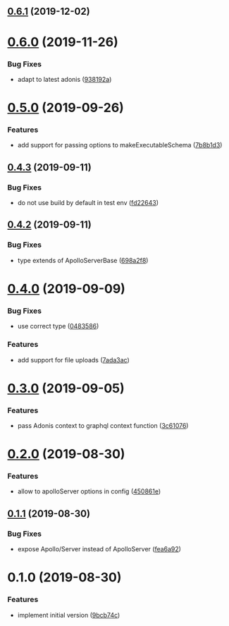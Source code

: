 ## [0.6.1](https://github.com/zakodium/adonis-apollo/compare/v0.6.0...v0.6.1) (2019-12-02)



# [0.6.0](https://github.com/zakodium/adonis-apollo/compare/v0.5.0...v0.6.0) (2019-11-26)


### Bug Fixes

* adapt to latest adonis ([938192a](https://github.com/zakodium/adonis-apollo/commit/938192a4d4dd0a10948f0a2f901faab3d8d8a061))



# [0.5.0](https://github.com/zakodium/adonis-apollo/compare/v0.4.3...v0.5.0) (2019-09-26)


### Features

* add support for passing options to makeExecutableSchema ([7b8b1d3](https://github.com/zakodium/adonis-apollo/commit/7b8b1d3))



## [0.4.3](https://github.com/zakodium/adonis-apollo/compare/v0.4.2...v0.4.3) (2019-09-11)


### Bug Fixes

* do not use build by default in test env ([fd22643](https://github.com/zakodium/adonis-apollo/commit/fd22643))



## [0.4.2](https://github.com/zakodium/adonis-apollo/compare/v0.4.1...v0.4.2) (2019-09-11)


### Bug Fixes

* type extends of ApolloServerBase ([698a2f8](https://github.com/zakodium/adonis-apollo/commit/698a2f8))



# [0.4.0](https://github.com/zakodium/adonis-apollo/compare/v0.3.0...v0.4.0) (2019-09-09)


### Bug Fixes

* use correct type ([0483586](https://github.com/zakodium/adonis-apollo/commit/0483586))


### Features

* add support for file uploads ([7ada3ac](https://github.com/zakodium/adonis-apollo/commit/7ada3ac))



# [0.3.0](https://github.com/zakodium/adonis-apollo/compare/v0.2.0...v0.3.0) (2019-09-05)


### Features

* pass Adonis context to graphql context function ([3c61076](https://github.com/zakodium/adonis-apollo/commit/3c61076))



# [0.2.0](https://github.com/zakodium/adonis-apollo/compare/v0.1.1...v0.2.0) (2019-08-30)


### Features

* allow to apolloServer options in config ([450861e](https://github.com/zakodium/adonis-apollo/commit/450861e))



## [0.1.1](https://github.com/zakodium/adonis-apollo/compare/v0.1.0...v0.1.1) (2019-08-30)


### Bug Fixes

* expose Apollo/Server instead of ApolloServer ([fea6a92](https://github.com/zakodium/adonis-apollo/commit/fea6a92))



# 0.1.0 (2019-08-30)


### Features

* implement initial version ([9bcb74c](https://github.com/zakodium/adonis-apollo/commit/9bcb74c))



